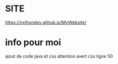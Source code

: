 # SITE 



https://nxthxndev.github.io/MyWebsite/

# info pour moi 

ajout de code java et css
attention avert css ligne 50
